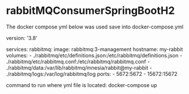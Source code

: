 # rabbitMQConsumerSpringBootH2

The docker compose yml below was used save into docker-compose.yml

version: '3.8'

services:
  rabbitmq:
    image: rabbitmq:3-management
    hostname: my-rabbit
    volumes:
      - ./rabbitmq/etc/definitions.json:/etc/rabbitmq/definitions.json
      - ./rabbitmq/etc/rabbitmq.conf:/etc/rabbitmq/rabbitmq.conf
      - ./rabbitmq/data:/var/lib/rabbitmq/mnesia/rabbit@my-rabbit
      - ./rabbitmq/logs:/var/log/rabbitmq/log
    ports:
      - 5672:5672
      - 15672:15672
      
      
command to run where yml file is located:
docker-compose up
